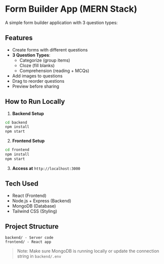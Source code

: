 # Form Builder App (MERN Stack)

A simple form builder application with 3 question types:

## Features
- Create forms with different questions
- **3 Question Types**:
  - Categorize (group items)
  - Cloze (fill blanks) 
  - Comprehension (reading + MCQs)
- Add images to questions
- Drag to reorder questions
- Preview before sharing

## How to Run Locally

1. **Backend Setup**
```bash
cd backend
npm install
npm start
```

2. **Frontend Setup** 
```bash
cd frontend
npm install
npm start
```

3. **Access at** `http://localhost:3000`

## Tech Used
- React (Frontend)
- Node.js + Express (Backend)
- MongoDB (Database)
- Tailwind CSS (Styling)

## Project Structure
```
backend/ - Server code
frontend/ - React app
```

> Note: Make sure MongoDB is running locally or update the connection string in `backend/.env`
